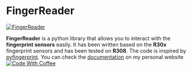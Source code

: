 # FingerReader

[![FingerReader](https://www.codewithcoffee.dev/assets/images/fingerprint-scan.png)](https://www.codewithcoffee.dev/finger-reader)

**FingerReader** is a python library that allows you to interact with the **fingerprint sensors** easily. It has been written based on the **R30x** fingerprint sensors and has been tested on **R308**. The code is inspired by [pyfingerprint](https://github.com/bastianraschke/pyfingerprint).
You can check the [documentation](https://www.codewithcoffee.dev/finger-reader) on my personal website &nbsp;&nbsp;&nbsp;[![Code With Coffee](https://www.codewithcoffee.dev/assets/images/favicon.png)](https://www.codewithcoffee.dev)
